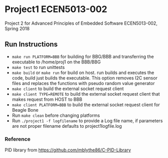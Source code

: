 # Project1 ECEN5013-002
Project 2 for Advanced Principles of Embedded Software ECEN5013-002, Spring 2018

## Run Instructions
* `make run PLATFORM=BBB` for building for BBG/BBB and transferring the executable to /home/proj1 on the BBB/BBG
* `make test` to run unittests
* `make build` or `make run` for build on host.     run builds and executes the code, build just builds the executable. This option removes I2C sensor files and replaces the functions with pseudo random value generator
* `make client` to build the external socket request client
* `make client TYPE=REMOTE` to build the external socket request client that makes request from HOST to BBB
* `make client PLATFORM=BBB` to build the external socket request client for Beagle Bone
* Run `make clean` before changing platforms
* Run `./project1 -f logfilename` to provide a Log file name, if parameters are not proper filename defaults to project1logfile.log



### Reference
PID library from https://github.com/mblythe86/C-PID-Library

